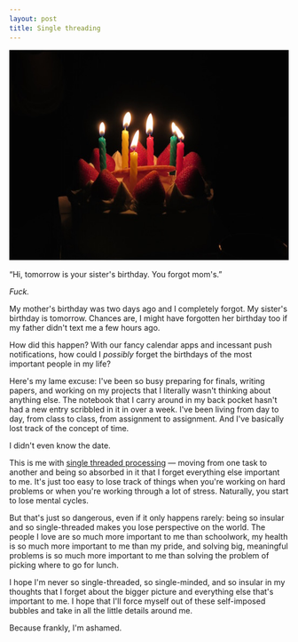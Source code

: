 ```yaml
---
layout: post
title: Single threading
---
```


![Birthday candles](/images/birthday.jpg)

“Hi, tomorrow is your sister's birthday. You forgot mom's.”

_Fuck._

My mother's birthday was two days ago and I completely forgot. My sister's birthday is tomorrow. Chances are, I might have forgotten her birthday too if my father didn't text me a few hours ago.

How did this happen? With our fancy calendar apps and incessant push notifications, how could I _possibly_ forget the birthdays of the most important people in my life?

Here's my lame excuse: I've been so busy preparing for finals, writing papers, and working on my projects that I literally wasn't thinking about anything else. The notebook that I carry around in my back pocket hasn't had a new entry scribbled in it in over a week. I've been living from day to day, from class to class, from assignment to assignment. And I've basically lost track of the concept of time.

I didn't even know the date.

This is me with [single threaded processing](http://en.wikipedia.org/wiki/Single_threading) — moving from one task to another and being so absorbed in it that I forget everything else important to me. It's just too easy to lose track of things when you're working on hard problems or when you're working through a lot of stress. Naturally, you start to lose mental cycles.

But that's just so dangerous, even if it only happens rarely: being so insular and so single-threaded makes you lose perspective on the world. The people I love are so much more important to me than schoolwork, my health is so much more important to me than my pride, and solving big, meaningful problems is so much more important to me than solving the problem of picking where to go for lunch.

I hope I'm never so single-threaded, so single-minded, and so insular in my thoughts that I forget about the bigger picture and everything else that's important to me. I hope that I'll force myself out of these self-imposed bubbles and take in all the little details around me.

Because frankly, I'm ashamed.
